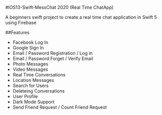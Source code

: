 #IOS13-Swift-MessChat 2020 (Real Time ChatApp)

A beginners swift project to create a real time chat application in Swift 5 using Firebase

##Features
- Facebook Log In
- Google Sign In
- Email / Password Registration / Log in
- Email / Password Forget / Verify Email
- Photo Messages
- Video Messages
- Real Time Conversations
- Location Messages
- Search for Users
- Deleteing Conversations
- User Profile
- Dark Mode Support
- Send Friend Request / Count Friend Request

